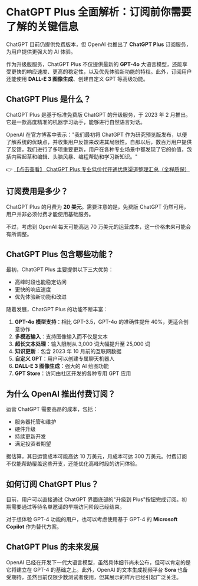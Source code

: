 # ChatGPT Plus 全面解析：订阅前你需要了解的关键信息

ChatGPT 目前仍提供免费版本，但 OpenAI 也推出了 **ChatGPT Plus** 订阅服务，为用户提供更强大的 AI 体验。

作为升级版服务，ChatGPT Plus 不仅提供最新的 **GPT-4o** 大语言模型，还能享受更快的响应速度、更高的稳定性，以及优先体验新功能的特权。此外，订阅用户还能使用 **DALL-E 3 图像生成**、创建自定义 GPT 等高级功能。

## ChatGPT Plus 是什么？

ChatGPT Plus 是基于标准免费版 ChatGPT 的升级服务，于 2023 年 2 月推出。它是一款高度精准的机器学习助手，能够进行自然语言对话。

OpenAI 在官方博客中表示："我们最初将 ChatGPT 作为研究预览版发布，以便了解系统的优缺点，并收集用户反馈来改进其局限性。自那以后，数百万用户提供了反馈，我们进行了多项重要更新，用户在各种专业场景中都发现了它的价值，包括内容起草和编辑、头脑风暴、编程帮助和学习新知识。"

👉 [【点击查看】 ChatGPT Plus 专业低价代开通优惠渠道整理汇总（全程质保）](https://bit.ly/DaiKai)

## 订阅费用是多少？

ChatGPT Plus 的月费为 **20 美元**。需要注意的是，免费版 ChatGPT 仍然可用，用户并非必须付费才能使用基础服务。

不过，考虑到 OpenAI 每天可能高达 70 万美元的运营成本，这一价格未来可能会有所调整。

## ChatGPT Plus 包含哪些功能？

最初，ChatGPT Plus 主要提供以下三大优势：

- 高峰时段也能稳定访问
- 更快的响应速度
- 优先体验新功能和改进

随着发展，ChatGPT Plus 的功能不断丰富：

1. **GPT-4o 模型支持**：相比 GPT-3.5，GPT-4o 的准确性提升 40%，更适合创意协作
2. **多模态输入**：支持图像输入而不仅是文本
3. **超长文本处理**：输入限制从 3,000 词大幅提升至 25,000 词
4. **知识更新**：包含 2023 年 10 月前的互联网数据
5. **自定义 GPT**：用户可以创建专属聊天机器人
6. **DALL-E 3 图像生成**：强大的 AI 绘图功能
7. **GPT Store**：访问由社区开发的各种专用 GPT 应用

## 为什么 OpenAI 推出付费订阅？

运营 ChatGPT 需要高昂的成本，包括：

- 服务器托管和维护
- 硬件升级
- 持续更新开发
- 满足投资者期望

据估算，其日运营成本可能高达 10 万美元，月成本可达 300 万美元。付费订阅不仅能帮助覆盖这些开支，还能优化高峰时段的访问体验。

## 如何订阅 ChatGPT Plus？

目前，用户可以直接通过 ChatGPT 界面底部的"升级到 Plus"按钮完成订阅。初期需要通过等待名单邀请的早期访问阶段已经结束。

对于想体验 GPT-4 功能的用户，也可以考虑使用基于 GPT-4 的 **Microsoft Copilot** 作为替代方案。

## ChatGPT Plus 的未来发展

OpenAI 已经在开发下一代大语言模型，虽然具体细节尚未公布，但可以肯定的是它将建立在 GPT-4 的基础之上。此外，OpenAI 的文本生成视频平台 **Sora** 也备受期待，虽然目前仅限少数测试者使用，但其展示的样片已经引起广泛关注。